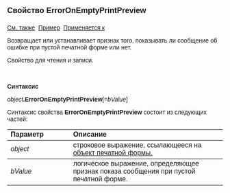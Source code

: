 <html>
<head>
<title>Шаблон печати\ErrorOnEmptyPrintPreview</title>
</head>

<body>

<p><strong><font size="4" face="Arial">Свойство 
ErrorOnEmptyPrintPreview<br>
<br>
</font></strong><font face="Arial"><a href="../AsDocPrint.html">См. 
также</a>&nbsp;
<u>Пример</u>&nbsp; <a href="../AsDocPrint.html">Применяется к</a></font></p>

<p class="label"><font face="Arial">Возвращает или устанавливает 
признак того, показывать ли сообщение об ошибке при пустой печатной форме или 
нет.</font></p>

<p class="label"><font face="Arial">Свойство для чтения и записи.</font></p>

<p class="label">&nbsp;</p>

<p class="label"><b><font face="Arial">Синтаксис</font></b></p>

<p><font face="Arial"><em>object</em><strong>.ErrorOnEmptyPrintPreview</strong>[=<em>bValue</em>] 
&nbsp;</font></p>

<p><font face="Arial">Синтаксис свойства <strong>
ErrorOnEmptyPrintPreview</strong>
состоит из следующих частей:</font></p>

<table border="1" cellPadding="5" cols="2" frame="below" rules="rows">
<TBODY>
  <tr vAlign="top">
    <td class="label" width="29%"><font face="Arial"><b>Параметр</b></font></td>
    <td class="label" width="71%"><font face="Arial"><strong>Описание</strong></font></td>
  </tr>
  <tr>
    <td width="29%"><em><font face="Arial">object</font></em></td>
    <td width="71%"><font face="Arial">строковое выражение, 
	ссылающееся на <a href="../Functions/InterfaceManagment/DocP.html">объект 
	печатной формы.</a></font></td>
  </tr>
  <tr>
    <td width="29%"><font face="Arial"><em>bValue</em></font></td>
    <td width="71%"><font face="Arial">логическое выражение, 
	определяющее признак показа сообщения при пустой печатной форме.</font></td>
  </tr>
</TBODY>
</table>

</body>
</html>
